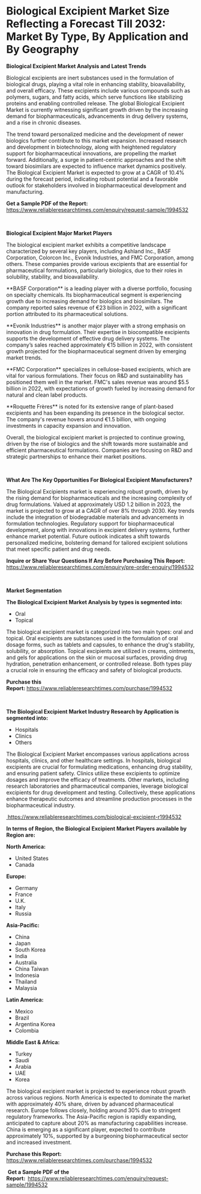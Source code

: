 <p><h1>Biological Excipient Market Size Reflecting a Forecast Till 2032: Market By Type, By Application and By Geography</h1></p><p><strong>Biological Excipient Market Analysis and Latest Trends</strong></p>
<p><p>Biological excipients are inert substances used in the formulation of biological drugs, playing a vital role in enhancing stability, bioavailability, and overall efficacy. These excipients include various compounds such as polymers, sugars, and fatty acids, which serve functions like stabilizing proteins and enabling controlled release. The global Biological Excipient Market is currently witnessing significant growth driven by the increasing demand for biopharmaceuticals, advancements in drug delivery systems, and a rise in chronic diseases.</p><p>The trend toward personalized medicine and the development of newer biologics further contribute to this market expansion. Increased research and development in biotechnology, along with heightened regulatory support for biopharmaceutical innovations, are propelling the market forward. Additionally, a surge in patient-centric approaches and the shift toward biosimilars are expected to influence market dynamics positively. The Biological Excipient Market is expected to grow at a CAGR of 10.4% during the forecast period, indicating robust potential and a favorable outlook for stakeholders involved in biopharmaceutical development and manufacturing.</p></p>
<p><strong>Get a Sample PDF of the Report:&nbsp;</strong> <a href="https://www.reliableresearchtimes.com/enquiry/request-sample/1994532?utm_campaign=2757&utm_medium=2&utm_source=Github&utm_content=ia&utm_term=19042025&utm_id=biological-excipient">https://www.reliableresearchtimes.com/enquiry/request-sample/1994532</a></p>
<p>&nbsp;</p>
<p><strong>Biological Excipient Major Market Players</strong></p>
<p><p>The biological excipient market exhibits a competitive landscape characterized by several key players, including Ashland Inc., BASF Corporation, Colorcon Inc., Evonik Industries, and FMC Corporation, among others. These companies provide various excipients that are essential for pharmaceutical formulations, particularly biologics, due to their roles in solubility, stability, and bioavailability.</p><p>**BASF Corporation** is a leading player with a diverse portfolio, focusing on specialty chemicals. Its biopharmaceutical segment is experiencing growth due to increasing demand for biologics and biosimilars. The company reported sales revenue of €23 billion in 2022, with a significant portion attributed to its pharmaceutical solutions.</p><p>**Evonik Industries** is another major player with a strong emphasis on innovation in drug formulation. Their expertise in biocompatible excipients supports the development of effective drug delivery systems. The company’s sales reached approximately €15 billion in 2022, with consistent growth projected for the biopharmaceutical segment driven by emerging market trends.</p><p>**FMC Corporation** specializes in cellulose-based excipients, which are vital for various formulations. Their focus on R&D and sustainability has positioned them well in the market. FMC's sales revenue was around $5.5 billion in 2022, with expectations of growth fueled by increasing demand for natural and clean label products.</p><p>**Roquette Frères** is noted for its extensive range of plant-based excipients and has been expanding its presence in the biological sector. The company's revenue hovers around €1.5 billion, with ongoing investments in capacity expansion and innovation.</p><p>Overall, the biological excipient market is projected to continue growing, driven by the rise of biologics and the shift towards more sustainable and efficient pharmaceutical formulations. Companies are focusing on R&D and strategic partnerships to enhance their market positions.</p></p>
<p>&nbsp;</p>
<p><strong>What Are The Key Opportunities For Biological Excipient Manufacturers?</strong></p>
<p><p>The Biological Excipients market is experiencing robust growth, driven by the rising demand for biopharmaceuticals and the increasing complexity of drug formulations. Valued at approximately USD 1.2 billion in 2023, the market is projected to grow at a CAGR of over 8% through 2030. Key trends include the integration of biodegradable materials and advancements in formulation technologies. Regulatory support for biopharmaceutical development, along with innovations in excipient delivery systems, further enhance market potential. Future outlook indicates a shift towards personalized medicine, bolstering demand for tailored excipient solutions that meet specific patient and drug needs.</p></p>
<p><strong>Inquire or Share Your Questions If Any Before Purchasing This Report:</strong> <a href="https://www.reliableresearchtimes.com/enquiry/pre-order-enquiry/1994532?utm_campaign=2757&utm_medium=2&utm_source=Github&utm_content=ia&utm_term=19042025&utm_id=biological-excipient">https://www.reliableresearchtimes.com/enquiry/pre-order-enquiry/1994532</a></p>
<p>&nbsp;</p>
<p><strong>Market Segmentation</strong></p>
<p><strong>The Biological Excipient Market Analysis by types is segmented into:</strong></p>
<p><ul><li>Oral</li><li>Topical</li></ul></p>
<p><p>The biological excipient market is categorized into two main types: oral and topical. Oral excipients are substances used in the formulation of oral dosage forms, such as tablets and capsules, to enhance the drug's stability, solubility, or absorption. Topical excipients are utilized in creams, ointments, and gels for applications on the skin or mucosal surfaces, providing drug hydration, penetration enhancement, or controlled release. Both types play a crucial role in ensuring the efficacy and safety of biological products.</p></p>
<p><strong>Purchase this Report:&nbsp;</strong><a href="https://www.reliableresearchtimes.com/purchase/1994532?utm_campaign=2757&utm_medium=2&utm_source=Github&utm_content=ia&utm_term=19042025&utm_id=biological-excipient">https://www.reliableresearchtimes.com/purchase/1994532</a></p>
<p>&nbsp;</p>
<p><strong>The Biological Excipient Market Industry Research by Application is segmented into:</strong></p>
<p><ul><li>Hospitals</li><li>Clinics</li><li>Others</li></ul></p>
<p><p>The Biological Excipient Market encompasses various applications across hospitals, clinics, and other healthcare settings. In hospitals, biological excipients are crucial for formulating medications, enhancing drug stability, and ensuring patient safety. Clinics utilize these excipients to optimize dosages and improve the efficacy of treatments. Other markets, including research laboratories and pharmaceutical companies, leverage biological excipients for drug development and testing. Collectively, these applications enhance therapeutic outcomes and streamline production processes in the biopharmaceutical industry.</p></p>
<p><a href="https://www.reliableresearchtimes.com/biological-excipient-r1994532?utm_campaign=2757&utm_medium=2&utm_source=Github&utm_content=ia&utm_term=19042025&utm_id=biological-excipient">&nbsp;https://www.reliableresearchtimes.com/biological-excipient-r1994532</a></p>
<p><strong>In terms of Region, the Biological Excipient Market Players available by Region are:</strong></p>
<p>
    <p> <strong> North America: </strong>
        <ul>
            <li>United States</li>
            <li>Canada</li>
        </ul>
        </p> 
    <p> <strong> Europe: </strong>
        <ul>
            <li>Germany</li>
            <li>France</li>
            <li>U.K.</li>
            <li>Italy</li>
            <li>Russia</li>
        </ul>
        </p> 
    <p> <strong> Asia-Pacific: </strong>
        <ul>
            <li>China</li>
            <li>Japan</li>
            <li>South Korea</li>
            <li>India</li>
            <li>Australia</li>
            <li>China Taiwan</li>
            <li>Indonesia</li>
            <li>Thailand</li>
            <li>Malaysia</li>
        </ul>
        </p> 
    <p> <strong> Latin America: </strong>
        <ul>
            <li>Mexico</li>
            <li>Brazil</li>
            <li>Argentina Korea</li>
            <li>Colombia</li>
        </ul>
        </p> 
    <p> <strong> Middle East & Africa: </strong>
        <ul>
            <li>Turkey</li>
            <li>Saudi</li>
            <li>Arabia</li>
            <li>UAE</li>
            <li>Korea</li>
        </ul>
    </p>
    </p>
<p><p>The biological excipient market is projected to experience robust growth across various regions. North America is expected to dominate the market with approximately 40% share, driven by advanced pharmaceutical research. Europe follows closely, holding around 30% due to stringent regulatory frameworks. The Asia-Pacific region is rapidly expanding, anticipated to capture about 20% as manufacturing capabilities increase. China is emerging as a significant player, expected to contribute approximately 10%, supported by a burgeoning biopharmaceutical sector and increased investment.</p></p>
<p><strong>Purchase this Report: </strong><a href="https://www.reliableresearchtimes.com/purchase/1994532?utm_campaign=2757&utm_medium=2&utm_source=Github&utm_content=ia&utm_term=19042025&utm_id=biological-excipient">https://www.reliableresearchtimes.com/purchase/1994532</a></p>
<p>&nbsp;<strong>Get a Sample PDF of the Report:&nbsp;&nbsp;</strong><a href="https://www.reliableresearchtimes.com/enquiry/request-sample/1994532?utm_campaign=2757&utm_medium=2&utm_source=Github&utm_content=ia&utm_term=19042025&utm_id=biological-excipient">https://www.reliableresearchtimes.com/enquiry/request-sample/1994532</a></p>
<p><strong></strong></p>
<p><p></p><p></p><p></p></p>